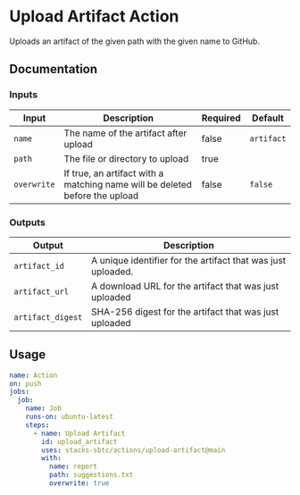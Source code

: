 # Upload Artifact Action

Uploads an artifact of the given path with the given name to GitHub.

## Documentation

### Inputs

| Input       | Description                                                                 | Required | Default    |
| ----------- | --------------------------------------------------------------------------- | -------- | ---------- |
| `name`      | The name of the artifact after upload                                       | false    | `artifact` |
| `path`      | The file or directory to upload                                             | true     |            |
| `overwrite` | If true, an artifact with a matching name will be deleted before the upload | false    | `false`    |

### Outputs

| Output            | Description                                                  |
| ----------------- | ------------------------------------------------------------ |
| `artifact_id`     | A unique identifier for the artifact that was just uploaded. |
| `artifact_url`    | A download URL for the artifact that was just uploaded       |
| `artifact_digest` | SHA-256 digest for the artifact that was just uploaded       |

## Usage

```yaml
name: Action
on: push
jobs:
  job:
    name: Job
    runs-on: ubuntu-latest
    steps:
      - name: Upload Artifact
        id: upload_artifact
        uses: stacks-sbtc/actions/upload-artifact@main
        with:
          name: report
          path: suggestions.txt
          overwrite: true
```
